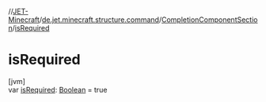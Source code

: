 //[JET-Minecraft](../../../index.md)/[de.jet.minecraft.structure.command](../index.md)/[CompletionComponentSection](index.md)/[isRequired](is-required.md)

# isRequired

[jvm]\
var [isRequired](is-required.md): [Boolean](https://kotlinlang.org/api/latest/jvm/stdlib/kotlin/-boolean/index.html) = true
